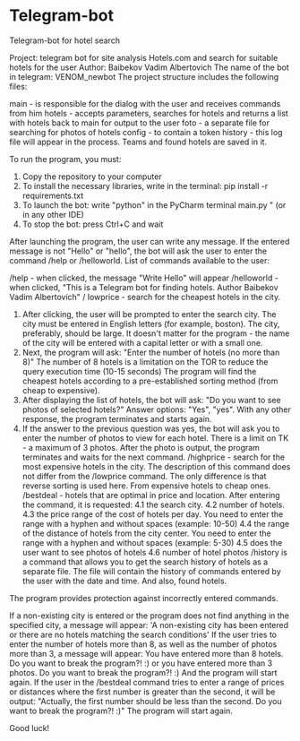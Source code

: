 # Telegram-bot
Telegram-bot for hotel search

Project: telegram bot for site analysis Hotels.com and search for suitable hotels for the user
Author: Baibekov Vadim Albertovich
The name of the bot in telegram: VENOM_newbot
The project structure includes the following files:

main - is responsible for the dialog with the user and receives commands from him
hotels - accepts parameters, searches for hotels and returns a list with hotels back to main for output to the user
foto - a separate file for searching for photos of hotels
config - to contain a token
history - this log file will appear in the process. Teams and found hotels are saved in it.

To run the program, you must:

1. Copy the repository to your computer
2. To install the necessary libraries, write in the terminal: pip install -r requirements.txt
3. To launch the bot: write "python" in the PyCharm terminal main.py " (or in any other IDE)
4. To stop the bot: press Ctrl+C and wait

After launching the program, the user can write any message.
If the entered message is not "Hello" or "hello", the bot will ask the user to enter the command /help or /helloworld.
List of commands available to the user:

/help - when clicked, the message "Write Hello" will appear
/helloworld - when clicked, "This is a Telegram bot for finding hotels. Author Baibekov Vadim Albertovich"
/ lowprice - search for the cheapest hotels in the city.
1. After clicking, the user will be prompted to enter the search city.
The city must be entered in English letters (for example, boston). The city, preferably, should be large.
It doesn't matter for the program - the name of the city will be entered with a capital letter or with a small one.
2. Next, the program will ask: "Enter the number of hotels (no more than 8)"
The number of 8 hotels is a limitation on the TOR to reduce the query execution time (10-15 seconds)
The program will find the cheapest hotels according to a pre-established sorting method (from cheap to expensive).
3. After displaying the list of hotels, the bot will ask: "Do you want to see photos of selected hotels?"
Answer options: "Yes", "yes". With any other response, the program terminates and starts again.
4. If the answer to the previous question was yes, the bot will ask you to enter the number of photos to view for each hotel.
There is a limit on TK - a maximum of 3 photos. After the photo is output, the program terminates and waits for the next command.
/highprice - search for the most expensive hotels in the city.
The description of this command does not differ from the /lowprice command. The only difference is that reverse sorting is used here.
From expensive hotels to cheap ones.
/bestdeal - hotels that are optimal in price and location.
After entering the command, it is requested:
4.1 the search city.
4.2 number of hotels.
4.3 the price range of the cost of hotels per day. You need to enter the range with a hyphen and without spaces (example: 10-50)
4.4 the range of the distance of hotels from the city center. You need to enter the range with a hyphen and without spaces (example: 5-30)
4.5 does the user want to see photos of hotels
4.6 number of hotel photos
/history is a command that allows you to get the search history of hotels as a separate file.
The file will contain the history of commands entered by the user with the date and time.
And also, found hotels.

The program provides protection against incorrectly entered commands.

If a non-existing city is entered or the program does not find anything in the specified city, a message will appear:
'A non-existing city has been entered or there are no hotels matching the search conditions'
If the user tries to enter the number of hotels more than 8, as well as the number of photos more than 3, a message will appear:
You have entered more than 8 hotels. Do you want to break the program?! :) or you have entered more than 3 photos. Do you want to break the program?! :)
And the program will start again.
If the user in the /bestdeal command tries to enter a range of prices or distances where the first number is greater than the second, it will be output:
"Actually, the first number should be less than the second. Do you want to break the program?! :)"
The program will start again.

Good luck!

